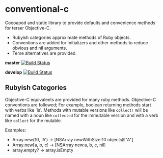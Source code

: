 conventional-c
==============

Cocoapod and static library to provide defaults and convenience methods for terser Objective-C.

 * Rubyish categories approximate methods of Ruby objects.
 * Conventions are added for initializers and other methods to reduce obvious and nil arguments.
 * Terse alternatives are provided.

**master** [![Build Status](https://travis-ci.org/ConventionalC/ConventionalC.png?branch=master)](https://travis-ci.org/ConventionalC/ConventionalC)

**develop** [![Build Status](https://travis-ci.org/ConventionalC/ConventionalC.png?branch=develop)](https://travis-ci.org/ConventionalC/ConventionalC)

Rubyish Categories
------------------
Objective-C equivalents are provided for many ruby methods. Objective-C conventions are followed; For example, boolean returning methods start with verbs like 'is'. Methods with mutable versions like `collect!` will be named with a noun like `collected` for the immutable version and with a verb like `collect` for the mutable.

Examples:
 * Array.new(10, 'A') -> [NSArray newWithSize:10 object:@"A"]
 * Array.new[a, b, c] -> [NSArray new:a, b, c, nil]
 * array.empty? -> array.isEmpty

